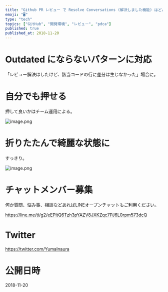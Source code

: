 ```yaml
---
title: "Github PR レビュー で Resolve Conversations (解決しました機能) はどんどん使っていこう"
emoji: "🖥"
type: "tech"
topics: ["GitHub", "開発環境", "レビュー", "pdca"]
published: true
published_at: 2018-11-20
---
```


# Outdated にならないパターンに対応

「レビュー解決はしたけど、該当コードの行に差分は生じなかった」場合に。

# 自分でも押せる

押して良いかはチーム運用による。

![image.png](https://qiita-image-store.s3.amazonaws.com/0/89618/4742541c-fc7c-41e1-2af0-9efee9e0a38d.png)


# 折りたたんで綺麗な状態に

すっきり。

![image.png](https://qiita-image-store.s3.amazonaws.com/0/89618/8d6e7eaf-1938-3472-e9eb-1fd71d855374.png)








<!-- Update From Qiita API -->

# チャットメンバー募集


何か質問、悩み事、相談などあればLINEオープンチャットもご利用ください。

https://line.me/ti/g2/eEPltQ6Tzh3pYAZV8JXKZqc7PJ6L0rpm573dcQ





# Twitter


https://twitter.com/YumaInaura


<!-- Update From Qiita API -->



# 公開日時

2018-11-20
